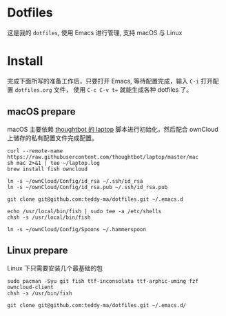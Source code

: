 # Dotfiles

这是我的 `dotfiles`,  使用 Emacs 进行管理, 支持 macOS 与 Linux

# Install

完成下面所写的准备工作后，只要打开 Emacs, 等待配置完成，输入 `C-i` 打开配置 `dotfiles.org` 文件，
使用 `C-c C-v t=` 就能生成各种 dotfiles 了。

## macOS prepare

macOS 主要依赖 [thoughtbot 的 laptop](https://github.com/thoughtbot/laptop) 脚本进行初始化，然后配合 ownCloud 上储存的私有配置文件完成配置。

```shell
curl --remote-name https://raw.githubusercontent.com/thoughtbot/laptop/master/mac
sh mac 2>&1 | tee ~/laptop.log
brew install fish owncloud

ln -s ~/ownCloud/Config/id_rsa ~/.ssh/id_rsa
ln -s ~/ownCloud/Config/id_rsa.pub ~/.ssh/id_rsa.pub

git clone git@github.com:teddy-ma/dotfiles.git ~/.emacs.d

echo /usr/local/bin/fish | sudo tee -a /etc/shells
chsh -s /usr/local/bin/fish

ln -s ~/ownCloud/Config/Spoons ~/.hammerspoon
```

## Linux prepare

Linux 下只需要安装几个最基础的包

```shell
sudo pacman -Syu git fish ttf-inconsolata ttf-arphic-uming fzf owncloud-client
chsh -s /usr/bin/fish

git clone git@github.com:teddy-ma/dotfiles.git ~/.emacs.d/
```
